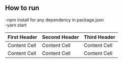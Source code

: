 ## How to run
-npm install for any dependency in package.json \
-yarn start


| First Header  | Second Header |Third Header|
| ------------- | ------------- |------------|
| Content Cell  | Content Cell  |Content Cell|
| Content Cell  | Content Cell  |Content Cell|
